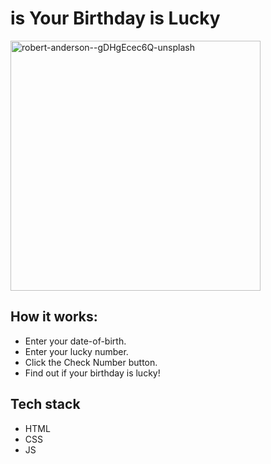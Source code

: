 # is Your Birthday is Lucky
<img src="https://user-images.githubusercontent.com/86553695/191794473-3ec83d7c-77a2-477c-b2d3-04296b086d61.jpg" alt="robert-anderson--gDHgEcec6Q-unsplash" width="400"/>

## How it works:

- Enter your date-of-birth.
- Enter your lucky number.
- Click the Check Number button.
- Find out if your birthday is lucky!

## Tech stack
- HTML
- CSS
- JS
